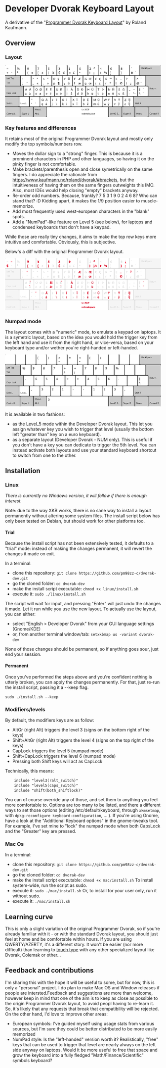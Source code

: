 # Developer Dvorak Keyboard Layout

A derivative of the "[Programmer Dvorak Keyboard Layout](https://www.kaufmann.no/roland/dvorak/)" by Roland Kaufmann.

## Overview

### Layout

![Developer Dvorak Keyboard Layout](dvorak-dev-layout.png)


### Key features and differences

It retains most of the original Programmer Dvorak layout and mostly only modify the top symbols/numbers row.

- Moves the dollar sign to a "strong" finger. This is because it is a prominent characters in PHP and other languages, so having it on the pinky finger is not comfortable.
- Make brackets/parenthesis open and close symetrically on the same fingers. I do appreciate the rationale from https://www.kaufmann.no/roland/dvorak/#brackets, but the intuitiveness of having them on the same fingers outweights this IMO. Also, most IDEs would help closing "empty" brackets anyway.
- Re-order odd numbers. Because, frankly? 7 5 3 1 9 0 2 4 6 8? Who can stand that? :D Kidding apart, it makes the 1/9 position easier to muscle-memorize.
- Add most frequently used west-european characters in the "blank" spots.
- Add a "NumPad"-like feature on Level 5 (see below), for laptops and condensed keyboards that don't have a keypad.

While those are really tiny changes, it aims to make the top row keys more intuitive and comfortable. Obviously, this is subjective.

Below's a diff with the original Programmer Dvorak layout.

![Developer Dvorak Keyboard Layout vs Programmer Dvorak Keyboard Layout](diff.png)

### Numpad mode

The layout comes with a "numeric" mode, to emulate a keypad on laptops. It is a symetric layout, based on the idea you would hold the trigger key from the left hand and use it from the right hand, or vice-versa, based on your keyboard type and/or wether you're right-handed or left-handed.

![Developer Dvorak Keyboard Layout NumPad](dvorak-num-dev-layout.png)

It is available in two fashions:
- as the Level_5 mode within the Developer Dvorak layout. This let you assign whatever key you wish to trigger that level (usually the bottom left "greater than" key on a euro keyboard).
- as a separate layout (Developer Dvorak - NUM only). This is useful if you don't have a key you can dedicate to trigger the 5th level. You can instead activate both layouts and use your standard keyboard shortcut to switch from one to the other.

## Installation

### Linux

*There is currently no Windows version, it will follow if there is enough interest.*

Note: due to the way XKB works, there is no sane way to install a layout permanently without altering some system files. The install script below has only been tested on Debian, but should work for other platforms too.

#### Trial

Because the install script has not been extensively tested, it defaults to a "trial" mode: instead of making the changes permanent, it will revert the changes it made on exit.

In a terminal:
- clone this repository: `git clone https://github.com/pm98zz-c/dvorak-dev.git`
- go the cloned folder: `cd dvorak-dev`
- make the install script executable: `chmod +x linux/install.sh`
- execute it: `sudo ./linux/install.sh`

The script will wait for input, and pressing "Enter" will just undo the changes it made. Let it run while you use the new layout.
To actually use the layout, you can either:
- select "English > Developer Dvorak" from your GUI language settings (Gnome/KDE)
- or, from another terminal window/tab: `setxkbmap us -variant dvorak-dev`

None of those changes should be permanent, so if anything goes sour, just end your session.

#### Permanent

Once you've performed the steps above and you're confident nothing is utterly broken, you can apply the changes permanently.
For that, just re-run the install script, passing it a --keep flag.

```
sudo ./install.sh --keep
```

### Modifiers/levels

By default, the modifiers keys are as follow:
- AltGr (right Alt) triggers the level 3 (signs on the bottom right of the keys)
- Shift+AltGr (right Alt) triggers the level 4 (signs on the top right of the keys)
- CapLock triggers the level 5 (numpad mode)
- Shift+CapLock triggers the level 6 (numpad mode)
- Pressing both Shift keys will act as CapLock

Technically, this means:

```
    include "level3(ralt_switch)"
    include "level5(caps_switch)"
    include "shift(both_shiftlock)"
```

You can of course override any of those, and set them to anything you feel more comfortable to. Options are too many to be listed, and there a different ways to set those options (editing /etc/default/keyboard, through `xkmsetmap`, with `dpkg-reconfigure keyboard-configuration`, ... ).
If you're using Gnome, have a look at the "Additional Keyboard options" in the gnome-tweaks tool. For example, I've set mine to "lock" the numpad mode when both CapsLock and the "Greater" key are pressed.

### Mac Os

In a terminal:
- clone this repository: `git clone https://github.com/pm98zz-c/dvorak-dev.git`
- go the cloned folder: `cd dvorak-dev`
- make the install script executable: `chmod +x mac/install.sh`
To install system-wide, run the script as sudo.
- execute it: `sudo ./mac/install.sh`
Or, to install for your user only, run it without sudo.
- execute it: `./mac/install.sh`

## Learning curve

This is only a slight variation of the original Programmer Dvorak, so if you're already familiar with it - or with the standard Dvorak layout, you should just feel at home and be comfortable within hours.
If you are using QWERTY/AZERTY, it's a different story. It won't be easier (nor more difficult) than learning to [touch type](https://en.wikipedia.org/wiki/Touch_typing) with any other specialized layout like Dvorak, Colemak or other...

## Feedback and contributions

I'm sharing this with the hope it will be useful to some, but for now, this is only a "personal" project. I do plan to make Mac OS and Window releases if people are intersted.Feedback and suggestions are more than welcome, however keep in mind that one of the aim is to keep as close as possible to the origin Programmer Dvorak layout, to avoid peopl having to re-learn it.
So, it's likely that any requests that break that compatibility will be rejected. On the other hand, I'd love to improve other areas:
- European symbols: I've guided myself using usage stats from various sources, but I'm sure they could be better distributed to be more easily memorized
- NumPad style: Is the "left-handed" version worth it? Realistically, "free" keys that can be used to trigger that level are nearly always on the left side anyway on laptops. Would it be more useful to free that space and grow the keyboard into a fully fledged "Math/Finance/Scientific" symbols keyboard?